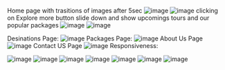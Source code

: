Home page with trasitions of images after 5sec
![image](https://github.com/user-attachments/assets/509b9cc1-c4ad-424d-8fc8-fe05ee845794)
![image](https://github.com/user-attachments/assets/42207834-825e-4598-bab0-71b919e1eebe)
clicking on Explore more button slide down and show upcomings tours and our popular packages 
![image](https://github.com/user-attachments/assets/a7aba966-52d0-4ea5-9a41-539009a44aff)
![image](https://github.com/user-attachments/assets/f1ae2c73-f651-4c47-9252-3a42d79531bf)

Desinations Page:
![image](https://github.com/user-attachments/assets/f45c26c2-07e6-43cb-8ccb-e42e016d9c91)
Packages Page:
![image](https://github.com/user-attachments/assets/825eca3a-5cd1-417d-98a5-56a391645c32)
About Us Page
![image](https://github.com/user-attachments/assets/3a6b87e8-f813-400e-a3df-09e78676a5aa)
Contact US Page
![image](https://github.com/user-attachments/assets/03d1f08f-2e85-4a8a-b954-17823885a4d3)
Responsiveness:

![image](https://github.com/user-attachments/assets/2daadf56-22db-4537-b12a-f20eb0da805b)
![image](https://github.com/user-attachments/assets/68f517e8-5aec-427a-9e22-1a33dffb72d1)
![image](https://github.com/user-attachments/assets/4ecfdd91-110a-4d20-9e4f-a808f99824f5)
![image](https://github.com/user-attachments/assets/b2bb9909-0c0d-458f-a1a6-cc9c76da5c47)
![image](https://github.com/user-attachments/assets/ee2e2c0f-5a84-48ef-b7f0-fa6bfa662260)
![image](https://github.com/user-attachments/assets/9b751bae-02c2-48cc-a374-a1ecb9e031c6)
![image](https://github.com/user-attachments/assets/a318ecf3-d7f1-4046-8355-a3dcbbef96f4)















